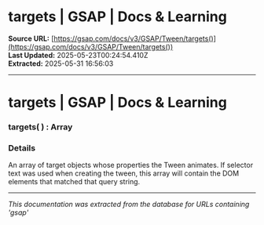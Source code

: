 # targets | GSAP | Docs & Learning

**Source URL:** [https://gsap.com/docs/v3/GSAP/Tween/targets()](https://gsap.com/docs/v3/GSAP/Tween/targets())  
**Last Updated:** 2025-05-23T00:24:54.410Z  
**Extracted:** 2025-05-31 16:56:03

---

# targets | GSAP | Docs & Learning

### targets( ) : Array

### Details[​](#details "Direct link to Details")

An array of target objects whose properties the Tween animates. If selector text was used when creating the tween, this array will contain the DOM elements that matched that query string.

---

*This documentation was extracted from the database for URLs containing 'gsap'*
